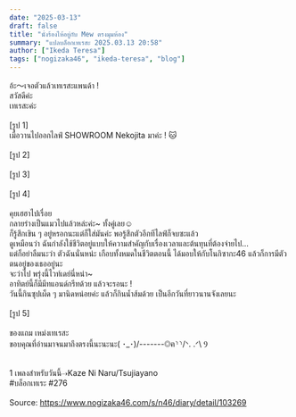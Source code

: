 ```yaml
---
date: "2025-03-13"
draft: false
title: "นั่งร้องไห้อยู่กับ Mew ตรงมุมห้อง"
summary: "แปลบล็อกเทเรสะ 2025.03.13 20:58"
author: ["Ikeda Teresa"]
tags: ["nogizaka46", "ikeda-teresa", "blog"]
---
```


อ้ะ〜เจอตัวแล้วเทเรสะแพนด้า !\
สวัสดีค่ะ\
เทเรสะค่ะ\
\
[รูป 1]\
เมื่อวานไปออกไลฟ์ SHOWROOM Nekojita มาค่ะ ! 🐱\
\
[รูป 2]\
\
[รูป 3]\
\
[รูป 4]\
\
คุยเฮฮาไปเรื่อย\
กลายร่างเป็นแมวไปแล้วหล่ะค่ะ~ ทั้งคู่เลย☺︎\
ก็รู้สึกเขิน ๆ อยู่หรอกนะแต่ก็ใส่มันค่ะ พอรู้สึกตัวอีกทีไลฟ์ก็จบซะแล้ว\
ดูเหมือนว่า ฉันกำลังใช้ชีวิตอยู่แบบให้ความสำคัญกับเรื่องเวลาและต้นทุนที่ต้องจ่ายไป...\
แต่ก็อย่าลืมนะว่า ตัวฉันนั่นหน่ะ เกือบทั้งหมดในชีวิตตอนนี้ ได้มอบให้กับโนกิซากะ46 แล้วก็การมีตัวตนอยู่ของเธออยู่นะ\
จะว่าไป พรุ่งนี้ไวท์เดย์นี่หน่า~\
อาทิตย์นี้ก็มีมีทแอนด์กรีทด้วย แล้วจะรอนะ !\
วันนี้กินซุปเผ็ด ๆ มานิดหน่อยค่ะ แล้วก็กินน้ำส้มด้วย เป็นอีกวันที่ยาวนานจังเลยนะ\
\
[รูป 5]\
\
ของแถม เหม่งเทเรสะ\
ขอบคุณที่อ่านมาจนมาถึงตรงนี้นะนะนะ( ･_･)/-------◎ฅ⸃⸃/ᐠ. .ᐟ\ Ⳋ\
\
\
1 เพลงสำหรับวันนี้⇢Kaze Ni Naru/Tsujiayano\
#บล็อกเทเระ #276\
\
Source: https://www.nogizaka46.com/s/n46/diary/detail/103269
